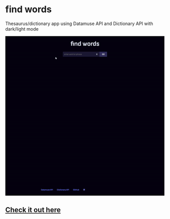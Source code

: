 # find words

Thesaurus/dictionary app using Datamuse API and Dictionary API with dark/light mode

![find words](/img/demo01.gif)

## [**Check it out here**](https://find-words.vercel.app/)
